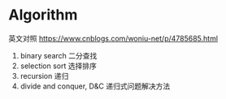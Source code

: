 # Algorithm

英文对照 https://www.cnblogs.com/woniu-net/p/4785685.html

1. binary search 二分查找
2. selection sort 选择排序
3. recursion 递归
4. divide and conquer, D&C 递归式问题解决方法

